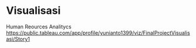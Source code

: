 # Visualisasi
Human Reources Analitycs
https://public.tableau.com/app/profile/yunianto1399/viz/FinalProjectVisualisasi/Story1

